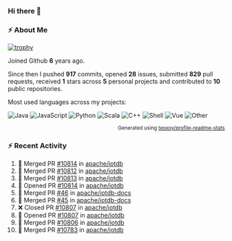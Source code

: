 ### Hi there 👋

### :zap: About Me

[![trophy](https://github-profile-trophy.vercel.app/?username=HTHou&theme=onedark)](https://github.com/ryo-ma/github-profile-trophy)
   
Joined Github **6** years ago.

Since then I pushed **917** commits, opened **28** issues, submitted **829** pull requests, received **1** stars across **5** personal projects and contributed to **10** public repositories.

Most used languages across my projects:

![Java](https://img.shields.io/static/v1?style=flat-square&label=%E2%A0%80&color=555&labelColor=%23b07219&message=Java%EF%B8%B194.4%25)
![JavaScript](https://img.shields.io/static/v1?style=flat-square&label=%E2%A0%80&color=555&labelColor=%23f1e05a&message=JavaScript%EF%B8%B11.4%25)
![Python](https://img.shields.io/static/v1?style=flat-square&label=%E2%A0%80&color=555&labelColor=%233572A5&message=Python%EF%B8%B10.7%25)
![Scala](https://img.shields.io/static/v1?style=flat-square&label=%E2%A0%80&color=555&labelColor=%23c22d40&message=Scala%EF%B8%B10.6%25)
![C++](https://img.shields.io/static/v1?style=flat-square&label=%E2%A0%80&color=555&labelColor=%23f34b7d&message=C%2B%2B%EF%B8%B10.6%25)
![Shell](https://img.shields.io/static/v1?style=flat-square&label=%E2%A0%80&color=555&labelColor=%2389e051&message=Shell%EF%B8%B10.4%25)
![Vue](https://img.shields.io/static/v1?style=flat-square&label=%E2%A0%80&color=555&labelColor=%2341b883&message=Vue%EF%B8%B10.3%25)
![Other](https://img.shields.io/static/v1?style=flat-square&label=%E2%A0%80&color=555&labelColor=%23ededed&message=Other%EF%B8%B11.2%25)

<p align="right"><sub>Generated using <a href="https://github.com/marketplace/actions/profile-readme-stats">teoxoy/profile-readme-stats</a></sub></p>


<!--![](https://github.com/HTHou/HTHou/blob/output/github-contribution-grid-snake.svg)-->

<!--![Haonan Hou's github stats](https://github-readme-stats.vercel.app/api?username=HTHou&count_private=true&show_icons=true&theme=onedark)-->

<!--![Haonan Hou's wakatime stats](https://github-readme-stats.vercel.app/api/wakatime?username=HTHou&layout=compact&theme=onedark)-->

<!--![Top Langs](https://github-readme-stats.vercel.app/api/top-langs/?username=HTHou&theme=onedark&layout=compact)-->

### :zap: Recent Activity
<!--START_SECTION:activity-->
1. 🎉 Merged PR [#10814](https://github.com/apache/iotdb/pull/10814) in [apache/iotdb](https://github.com/apache/iotdb)
2. 🎉 Merged PR [#10812](https://github.com/apache/iotdb/pull/10812) in [apache/iotdb](https://github.com/apache/iotdb)
3. 🎉 Merged PR [#10813](https://github.com/apache/iotdb/pull/10813) in [apache/iotdb](https://github.com/apache/iotdb)
4. 💪 Opened PR [#10814](https://github.com/apache/iotdb/pull/10814) in [apache/iotdb](https://github.com/apache/iotdb)
5. 🎉 Merged PR [#46](https://github.com/apache/iotdb-docs/pull/46) in [apache/iotdb-docs](https://github.com/apache/iotdb-docs)
6. 🎉 Merged PR [#45](https://github.com/apache/iotdb-docs/pull/45) in [apache/iotdb-docs](https://github.com/apache/iotdb-docs)
7. ❌ Closed PR [#10807](https://github.com/apache/iotdb/pull/10807) in [apache/iotdb](https://github.com/apache/iotdb)
8. 💪 Opened PR [#10807](https://github.com/apache/iotdb/pull/10807) in [apache/iotdb](https://github.com/apache/iotdb)
9. 🎉 Merged PR [#10806](https://github.com/apache/iotdb/pull/10806) in [apache/iotdb](https://github.com/apache/iotdb)
10. 🎉 Merged PR [#10783](https://github.com/apache/iotdb/pull/10783) in [apache/iotdb](https://github.com/apache/iotdb)
<!--END_SECTION:activity-->

<!--
**HTHou/HTHou** is a ✨ _special_ ✨ repository because its `README.md` (this file) appears on your GitHub profile.

Here are some ideas to get you started:

- 🔭 I’m currently working on ...
- 🌱 I’m currently learning ...
- 👯 I’m looking to collaborate on ...
- 🤔 I’m looking for help with ...
- 💬 Ask me about ...
- 📫 How to reach me: ...
- 😄 Pronouns: ...
- ⚡ Fun fact: ...
-->
